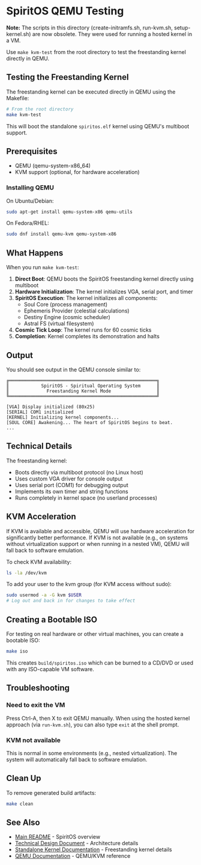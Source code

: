 # SpiritOS QEMU Testing

**Note:** The scripts in this directory (create-initramfs.sh, run-kvm.sh, setup-kernel.sh) are now obsolete. They were used for running a hosted kernel in a VM. 

Use `make kvm-test` from the root directory to test the freestanding kernel directly in QEMU.

## Testing the Freestanding Kernel

The freestanding kernel can be executed directly in QEMU using the Makefile:

```bash
# From the root directory
make kvm-test
```

This will boot the standalone `spiritos.elf` kernel using QEMU's multiboot support.

## Prerequisites

- QEMU (qemu-system-x86_64)
- KVM support (optional, for hardware acceleration)

### Installing QEMU

On Ubuntu/Debian:
```bash
sudo apt-get install qemu-system-x86 qemu-utils
```

On Fedora/RHEL:
```bash
sudo dnf install qemu-kvm qemu-system-x86
```

## What Happens

When you run `make kvm-test`:

1. **Direct Boot**: QEMU boots the SpiritOS freestanding kernel directly using multiboot
2. **Hardware Initialization**: The kernel initializes VGA, serial port, and timer
3. **SpiritOS Execution**: The kernel initializes all components:
   - Soul Core (process management)
   - Ephemeris Provider (celestial calculations)
   - Destiny Engine (cosmic scheduler)
   - Astral FS (virtual filesystem)
4. **Cosmic Tick Loop**: The kernel runs for 60 cosmic ticks
5. **Completion**: Kernel completes its demonstration and halts

## Output

You should see output in the QEMU console similar to:

```
╔═══════════════════════════════════════════════════════╗
║            SpiritOS - Spiritual Operating System      ║
║              Freestanding Kernel Mode                 ║
╚═══════════════════════════════════════════════════════╝

[VGA] Display initialized (80x25)
[SERIAL] COM1 initialized
[KERNEL] Initializing kernel components...
[SOUL CORE] Awakening... The heart of SpiritOS begins to beat.
...
```

## Technical Details

The freestanding kernel:
- Boots directly via multiboot protocol (no Linux host)
- Uses custom VGA driver for console output
- Uses serial port (COM1) for debugging output
- Implements its own timer and string functions
- Runs completely in kernel space (no userland processes)

## KVM Acceleration

If KVM is available and accessible, QEMU will use hardware acceleration for significantly better performance. If KVM is not available (e.g., on systems without virtualization support or when running in a nested VM), QEMU will fall back to software emulation.

To check KVM availability:
```bash
ls -la /dev/kvm
```

To add your user to the kvm group (for KVM access without sudo):
```bash
sudo usermod -a -G kvm $USER
# Log out and back in for changes to take effect
```

## Creating a Bootable ISO

For testing on real hardware or other virtual machines, you can create a bootable ISO:

```bash
make iso
```

This creates `build/spiritos.iso` which can be burned to a CD/DVD or used with any ISO-capable VM software.

## Troubleshooting

### Need to exit the VM

Press Ctrl-A, then X to exit QEMU manually. When using the hosted kernel approach (via `run-kvm.sh`), you can also type `exit` at the shell prompt.

### KVM not available

This is normal in some environments (e.g., nested virtualization). The system will automatically fall back to software emulation.

## Clean Up

To remove generated build artifacts:

```bash
make clean
```

## See Also

- [Main README](../README.md) - SpiritOS overview
- [Technical Design Document](../docs/TDD.md) - Architecture details
- [Standalone Kernel Documentation](../docs/STANDALONE_KERNEL.md) - Freestanding kernel details
- [QEMU Documentation](https://www.qemu.org/docs/master/) - QEMU/KVM reference

